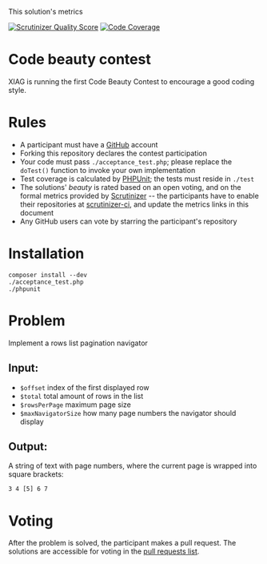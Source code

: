 This solution's metrics

[![Scrutinizer Quality Score](https://scrutinizer-ci.com/g/jamayka/code-competition/badges/quality-score.png?s=05ddb67f50cb139bf5b04109ec4addcf6b75aab7)](https://scrutinizer-ci.com/g/jamayka/code-competition/) [![Code Coverage](https://scrutinizer-ci.com/g/jamayka/code-competition/badges/coverage.png?s=960d4d1b791f1efd1627506804eb0eafeea1780f)](https://scrutinizer-ci.com/g/jamayka/code-competition/)

Code beauty contest
===================

XIAG is running the first Code Beauty Contest to encourage a good coding style.


Rules
=====

- A participant must have a [GitHub](https://github.com) account
- Forking this repository declares the contest participation
- Your code must pass `./acceptance_test.php`; please replace the `doTest()` function to invoke your
  own implementation
- Test coverage is calculated by [PHPUnit](http://www.phpunit.de); the tests must reside in `./test`
- The solutions' _beauty_ is rated based on an open voting, and on the formal metrics provided by
  [Scrutinizer](https://scrutinizer-ci.com/g/Magomogo/code-competition/) -- the participants have to
  enable their repositories at [scrutinizer-ci](https://scrutinizer-ci.com/), and update the metrics
  links in this document
- Any GitHub users can vote by starring the participant's repository

Installation
============

    composer install --dev
    ./acceptance_test.php
    ./phpunit

Problem
=======

Implement a rows list pagination navigator

## Input:

- `$offset` index of the first displayed row
- `$total` total amount of rows in the list
- `$rowsPerPage` maximum page size
- `$maxNavigatorSize` how many page numbers the navigator should display

## Output:

A string of text with page numbers, where the current page is wrapped into square brackets:

    3 4 [5] 6 7

Voting
======

After the problem is solved, the participant makes a pull request. The solutions are accessible for
voting in the [pull requests list](https://github.com/Magomogo/code-competition/pulls).
